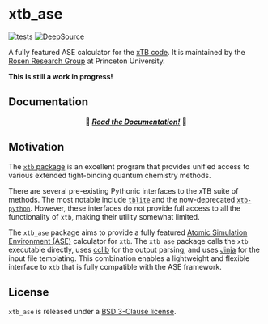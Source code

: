 # xtb_ase

![tests](https://github.com/quantum-accelerators/xtb_ase/actions/workflows/tests.yaml/badge.svg)
[![DeepSource](https://app.deepsource.com/gh/Quantum-Accelerators/xtb_ase.svg/?label=active+issues&show_trend=false&token=Gi9aDc7Mwq1l-tm5HOYETbEt)](https://app.deepsource.com/gh/Quantum-Accelerators/xtb_ase/)

A fully featured ASE calculator for the [xTB code](https://xtb-docs.readthedocs.io/en/latest/). It is maintained by the [Rosen Research Group](https://rosen.cbe.princeton.edu/) at Princeton University.

**This is still a work in progress!**

## Documentation

<p align="center">
  📖 <a href="https://quantum-accelerators.github.io/xtb_ase/"><b><i>Read the Documentation!</i></b></a> 📖
</p>

## Motivation

The [`xtb` package](https://github.com/grimme-lab/xtb) is an excellent program that provides unified access to various extended tight-binding quantum chemistry methods.

There are several pre-existing Pythonic interfaces to the xTB suite of methods. The most notable include [`tblite`](https://github.com/tblite/tblite) and the now-deprecated [`xtb-python`](https://github.com/grimme-lab/xtb-python). However, these interfaces do not provide full access to all the functionality of `xtb`, making their utility somewhat limited.

The `xtb_ase` package aims to provide a fully featured [Atomic Simulation Environment (ASE)](https://gitlab.com/ase/ase) calculator for `xtb`. The `xtb_ase` package calls the `xtb` executable directly, uses [cclib](https://github.com/cclib/cclib) for the output parsing, and uses [Jinja](https://github.com/pallets/jinja) for the input file templating. This combination enables a lightweight and flexible interface to `xtb` that is fully compatible with the ASE framework.

## License

`xtb_ase` is released under a [BSD 3-Clause license](https://github.com/quantum-accelerators/xtb_ase/blob/main/LICENSE.md).
